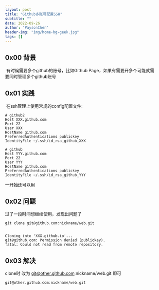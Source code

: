 ```yaml
---
layout: post
title: "Github多账号配置SSH"
subtitle: ""
date: 2022-09-26
author: "PaysonChen"
header-img: "img/home-bg-geek.jpg"
tags: []
---
```


## 0x00 背景

​	有时候需要多个github的账号，比如Github Page，如果有需要开多个可能就需要同时管理多个github账号

## 0x01 实践

​	在ssh管理上使用常规的config配置文件:

```
# github2
Host XXX.github.com
Port 22
User XXX
HostName github.com
PreferredAuthentications publickey
IdentityFile ~/.ssh/id_rsa_github_XXX

# github 
Host YYY.github.com
Port 22
User YYY
HostName github.com
PreferredAuthentications publickey
IdentityFile ~/.ssh/id_rsa_github_YYY

```

一开始还可以用

## 0x02 问题

过了一段时间想继续使用，发现出问题了

```
git clone git@github.com:nickname/web.git 


Cloning into 'XXX.github.io'...
git@github.com: Permission denied (publickey).
fatal: Could not read from remote repository.
```

## 0x03 解决

clone时 改为 git@other.github.com:nickname/web.git 即可

```
git@other.github.com:nickname/web.git 
```







